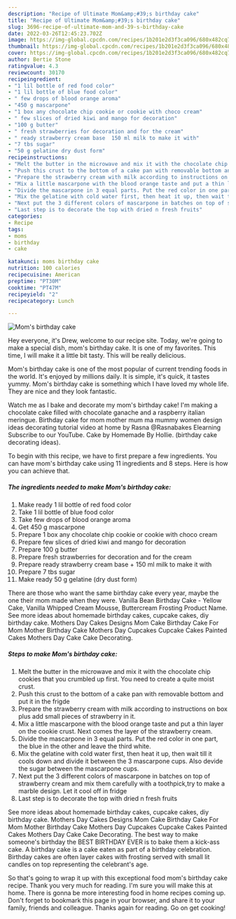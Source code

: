 ```yaml
---
description: "Recipe of Ultimate Mom&amp;#39;s birthday cake"
title: "Recipe of Ultimate Mom&amp;#39;s birthday cake"
slug: 3696-recipe-of-ultimate-mom-and-39-s-birthday-cake
date: 2022-03-26T12:45:23.702Z
image: https://img-global.cpcdn.com/recipes/1b201e2d3f3ca096/680x482cq70/moms-birthday-cake-recipe-main-photo.jpg
thumbnail: https://img-global.cpcdn.com/recipes/1b201e2d3f3ca096/680x482cq70/moms-birthday-cake-recipe-main-photo.jpg
cover: https://img-global.cpcdn.com/recipes/1b201e2d3f3ca096/680x482cq70/moms-birthday-cake-recipe-main-photo.jpg
author: Bertie Stone
ratingvalue: 4.3
reviewcount: 30170
recipeingredient:
- "1 lil bottle of red food color"
- "1 lil bottle of blue food color"
- " few drops of blood orange aroma"
- "450 g mascarpone"
- "1 box any chocolate chip cookie or cookie with choco cream"
- " few slices of dried kiwi and mango for decoration"
- "100 g butter"
- " fresh strawberries for decoration and for the cream"
- " ready strawberry cream base  150 ml milk to make it with"
- "7 tbs sugar"
- "50 g gelatine dry dust form"
recipeinstructions:
- "Melt the butter in the microwave and mix it with the chocolate chip cookies that you crumbled up first. You need to create a quite moist crust."
- "Push this crust to the bottom of a cake pan with removable bottom and put it in the frigde"
- "Prepare the strawberry cream with milk according to instructions on box plus add small pieces of strawberry in it."
- "Mix a little mascarpone with the blood orange taste and put a thin layer on the cookie crust. Next comes the layer of the strawberry cream."
- "Divide the mascarpone in 3 equal parts. Put the red color in one part, the blue in the other and leave the third white."
- "Mix the gelatine with cold water first, then heat it up, then wait till it cools down and divide it between the 3 mascarpone cups. Also devide the sugar between the mascarpone cups."
- "Next put the 3 different colors of mascarpone in batches on top of strawberry cream and mix them carefully with a toothpick,try to make a marble design. Let it cool off in fridge"
- "Last step is to decorate the top with dried n fresh fruits"
categories:
- Recipe
tags:
- moms
- birthday
- cake

katakunci: moms birthday cake 
nutrition: 100 calories
recipecuisine: American
preptime: "PT30M"
cooktime: "PT47M"
recipeyield: "2"
recipecategory: Lunch

---
```



![Mom&#39;s birthday cake](https://img-global.cpcdn.com/recipes/1b201e2d3f3ca096/680x482cq70/moms-birthday-cake-recipe-main-photo.jpg)

Hey everyone, it's Drew, welcome to our recipe site. Today, we're going to make a special dish, mom&#39;s birthday cake. It is one of my favorites. This time, I will make it a little bit tasty. This will be really delicious.

Mom&#39;s birthday cake is one of the most popular of current trending foods in the world. It's enjoyed by millions daily. It is simple, it's quick, it tastes yummy. Mom&#39;s birthday cake is something which I have loved my whole life. They are nice and they look fantastic.

Watch me as I bake and decorate my mom&#39;s birthday cake! I&#39;m making a chocolate cake filled with chocolate ganache and a raspberry italian meringue. Birthday cake for mom mother mum ma mummy women design ideas decorating tutorial video at home by Rasna @Rasnabakes Elearning Subscribe to our YouTube. Cake by Homemade By Hollie. (birthday cake decorating ideas).


To begin with this recipe, we have to first prepare a few ingredients. You can have mom&#39;s birthday cake using 11 ingredients and 8 steps. Here is how you can achieve that.

<!--inarticleads1-->

##### The ingredients needed to make Mom&#39;s birthday cake:

1. Make ready 1 lil bottle of red food color
1. Take 1 lil bottle of blue food color
1. Take  few drops of blood orange aroma
1. Get 450 g mascarpone
1. Prepare 1 box any chocolate chip cookie or cookie with choco cream
1. Prepare  few slices of dried kiwi and mango for decoration
1. Prepare 100 g butter
1. Prepare  fresh strawberries for decoration and for the cream
1. Prepare  ready strawberry cream base + 150 ml milk to make it with
1. Prepare 7 tbs sugar
1. Make ready 50 g gelatine (dry dust form)


There are those who want the same birthday cake every year, maybe the one their mom made when they were. Vanilla Bean Birthday Cake - Yellow Cake, Vanilla Whipped Cream Mousse, Buttercream Frosting Product Name. See more ideas about homemade birthday cakes, cupcake cakes, diy birthday cake. Mothers Day Cakes Designs Mom Cake Birthday Cake For Mom Mother Birthday Cake Mothers Day Cupcakes Cupcake Cakes Painted Cakes Mothers Day Cake Cake Decorating. 

<!--inarticleads2-->

##### Steps to make Mom&#39;s birthday cake:

1. Melt the butter in the microwave and mix it with the chocolate chip cookies that you crumbled up first. You need to create a quite moist crust.
1. Push this crust to the bottom of a cake pan with removable bottom and put it in the frigde
1. Prepare the strawberry cream with milk according to instructions on box plus add small pieces of strawberry in it.
1. Mix a little mascarpone with the blood orange taste and put a thin layer on the cookie crust. Next comes the layer of the strawberry cream.
1. Divide the mascarpone in 3 equal parts. Put the red color in one part, the blue in the other and leave the third white.
1. Mix the gelatine with cold water first, then heat it up, then wait till it cools down and divide it between the 3 mascarpone cups. Also devide the sugar between the mascarpone cups.
1. Next put the 3 different colors of mascarpone in batches on top of strawberry cream and mix them carefully with a toothpick,try to make a marble design. Let it cool off in fridge
1. Last step is to decorate the top with dried n fresh fruits


See more ideas about homemade birthday cakes, cupcake cakes, diy birthday cake. Mothers Day Cakes Designs Mom Cake Birthday Cake For Mom Mother Birthday Cake Mothers Day Cupcakes Cupcake Cakes Painted Cakes Mothers Day Cake Cake Decorating. The best way to make someone&#39;s birthday the BEST BIRTHDAY EVER is to bake them a kick-ass cake. A birthday cake is a cake eaten as part of a birthday celebration. Birthday cakes are often layer cakes with frosting served with small lit candles on top representing the celebrant&#39;s age. 

So that's going to wrap it up with this exceptional food mom&#39;s birthday cake recipe. Thank you very much for reading. I'm sure you will make this at home. There is gonna be more interesting food in home recipes coming up. Don't forget to bookmark this page in your browser, and share it to your family, friends and colleague. Thanks again for reading. Go on get cooking!
